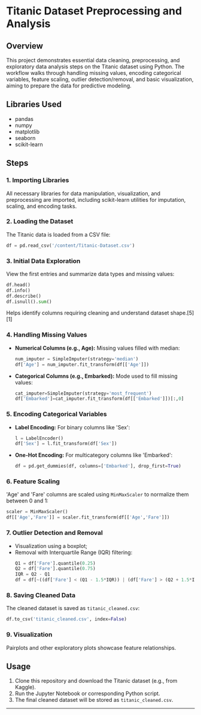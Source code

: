# Titanic Dataset Preprocessing and Analysis

## Overview

This project demonstrates essential data cleaning, preprocessing, and exploratory data analysis steps on the Titanic dataset using Python. The workflow walks through handling missing values, encoding categorical variables, feature scaling, outlier detection/removal, and basic visualization, aiming to prepare the data for predictive modeling.

## Libraries Used

- pandas
- numpy
- matplotlib
- seaborn
- scikit-learn

## Steps

### 1. Importing Libraries

All necessary libraries for data manipulation, visualization, and preprocessing are imported, including scikit-learn utilities for imputation, scaling, and encoding tasks.

### 2. Loading the Dataset

The Titanic data is loaded from a CSV file:
```python
df = pd.read_csv('/content/Titanic-Dataset.csv')
```

### 3. Initial Data Exploration

View the first entries and summarize data types and missing values:
```python
df.head()
df.info()
df.describe()
df.isnull().sum()
```
Helps identify columns requiring cleaning and understand dataset shape.[5][1]

### 4. Handling Missing Values

- **Numerical Columns (e.g., Age):** Missing values filled with median:
  ```python
  num_imputer = SimpleImputer(strategy='median')
  df['Age'] = num_imputer.fit_transform(df[['Age']])
  ```
- **Categorical Columns (e.g., Embarked):** Mode used to fill missing values:
  ```python
  cat_imputer=SimpleImputer(strategy='most_frequent')
  df['Embarked']=cat_imputer.fit_transform(df[['Embarked']])[:,0]
  ```

### 5. Encoding Categorical Variables

- **Label Encoding:** For binary columns like 'Sex':
  ```python
  l = LabelEncoder()
  df['Sex'] = l.fit_transform(df['Sex'])
  ```
- **One-Hot Encoding:** For multicategory columns like 'Embarked':
  ```python
  df = pd.get_dummies(df, columns=['Embarked'], drop_first=True)
  ```

### 6. Feature Scaling

'Age' and 'Fare' columns are scaled using `MinMaxScaler` to normalize them between 0 and 1:
```python
scaler = MinMaxScaler()
df[['Age','Fare']] = scaler.fit_transform(df[['Age','Fare']])
```

### 7. Outlier Detection and Removal

- Visualization using a boxplot;
- Removal with Interquartile Range (IQR) filtering:
  ```python
  Q1 = df['Fare'].quantile(0.25)
  Q2 = df['Fare'].quantile(0.75)
  IQR = Q2 - Q1
  df = df[~((df['Fare'] < (Q1 - 1.5*IQR)) | (df['Fare'] > (Q2 + 1.5*IQR)))]
  ```

### 8. Saving Cleaned Data

The cleaned dataset is saved as `titanic_cleaned.csv`:
```python
df.to_csv('titanic_cleaned.csv', index=False)
```

### 9. Visualization

Pairplots and other exploratory plots showcase feature relationships.

## Usage

1. Clone this repository and download the Titanic dataset (e.g., from Kaggle).
2. Run the Jupyter Notebook or corresponding Python script.
3. The final cleaned dataset will be stored as `titanic_cleaned.csv`.

***

